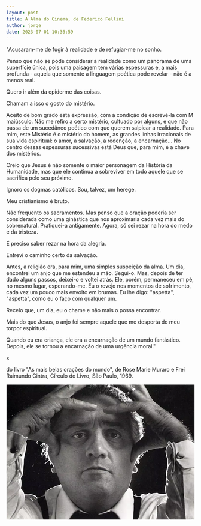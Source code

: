 ```yaml
---
layout: post
title: A Alma do Cinema, de Federico Fellini
author: jorge
date: 2023-07-01 10:36:59
---
```


"Acusaram-me de fugir à realidade e de refugiar-me no sonho.

[]()Penso que não se pode considerar a realidade como um panorama de uma superfície única, pois uma paisagem tem várias espessuras e, a mais profunda - aquela que somente a linguagem poética pode revelar - não é a menos real.

Quero ir além da epiderme das coisas.

Chamam a isso o gosto do mistério.

Aceito de bom grado esta expressão, com a condição de escrevê-la com M maiúsculo. Não me refiro a certo mistério, cultuado por alguns, e que não passa de um sucedâneo poético com que querem salpicar a realidade. Para mim, este Mistério é o mistério do homem, as grandes linhas irracionais de sua vida espiritual: o amor, a salvação, a redenção, a encarnação... No centro dessas espessuras sucessivas está Deus que, para mim, é a chave dos mistérios.

Creio que Jesus é não somente o maior personagem da História da Humanidade, mas que ele continua a sobreviver em todo aquele que se sacrifica pelo seu próximo.

Ignoro os dogmas católicos. Sou, talvez, um herege.

Meu cristianismo é bruto.

Não frequento os sacramentos. Mas penso que a oração poderia ser considerada como uma ginástica que nos aproximaria cada vez mais do sobrenatural. Pratiquei-a antigamente. Agora, só sei rezar na hora do medo e da tristeza.

É preciso saber rezar na hora da alegria.

Entrevi o caminho certo da salvação.

Antes, a religião era, para mim, uma simples suspeição da alma. Um dia, encontrei um anjo que me estendeu a mão. Segui-o. Mas, depois de ter dado alguns passos, deixei-o e voltei atrás. Ele, porém, permaneceu em pé, no mesmo lugar, esperando-me. Eu o revejo nos momentos de sofrimento, cada vez um pouco mais envolto em brumas. Eu lhe digo: "aspetta", "aspetta", como eu o faço com qualquer um.

Receio que, um dia, eu o chame e não mais o possa encontrar.

Mais do que Jesus, o anjo foi sempre aquele que me desperta do meu torpor espiritual.

Quando eu era criança, ele era a encarnação de um mundo fantástico. Depois, ele se tornou a encarnação de uma urgência moral."

x

do livro "As mais belas orações do mundo", de Rose Marie Muraro e Frei Raimundo Cintra, Círculo do Livro, São Paulo, 1969.

![](/uploads/captura-de-tela-2023-06-30-as-09.44.54.png)
